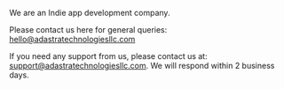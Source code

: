 We are an Indie app development company. 

Please contact us here for general queries: hello@adastratechnologiesllc.com

If you need any support from us, please contact us at: support@adastratechnologiesllc.com. We will respond within 2 business days. 
